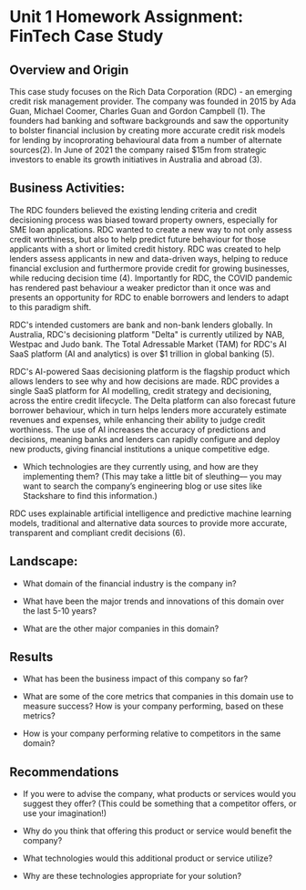 # Unit 1 Homework Assignment: FinTech Case Study

## Overview and Origin

This case study focuses on the Rich Data Corporation (RDC) - an emerging credit risk management provider. The company was founded in 2015 by Ada Guan, Michael Coomer, Charles Guan and Gordon Campbell (1). The founders had banking and software backgrounds and saw the opportunity to bolster financial inclusion by creating more accurate credit risk models for lending by incoprorating behavioural data from a number of alternate sources(2). In June of 2021 the company raised $15m from strategic investors to enable its growth initiatives in Australia and abroad (3). 

## Business Activities:

The RDC founders believed the existing lending criteria and credit decisioning process was biased toward property owners, especially for SME loan applications. RDC wanted to create a new way to not only assess credit worthiness, but also to help predict future behaviour for those applicants with a short or limited credit history. RDC was created to help lenders assess applicants in new and data-driven ways, helping to reduce financial exclusion and furthermore provide credit for growing businesses, while reducing decision time (4). Importantly for RDC, the COVID pandemic has rendered past behaviour a weaker predictor than it once was and presents an opportunity for RDC to enable borrowers and lenders to adapt to this paradigm shift. 

RDC's intended customers are bank and non-bank lenders globally. In Australia, RDC's decisioning platform "Delta" is currently utilized by NAB, Westpac and Judo bank. The Total Adressable Market (TAM) for RDC's AI SaaS platform (AI and analytics) is over $1 trillion in global banking (5).


RDC's AI-powered Saas decisioning platform is the flagship product which allows lenders to see why and how decisions are made. RDC provides a single SaaS platform for AI modelling, credit strategy and decisioning, across the entire credit lifecycle. The Delta platform can also forecast future borrower behaviour, which in turn helps lenders more accurately estimate revenues and expenses, while enhancing their ability to judge credit worthiness. The use of AI increases the accuracy of predictions and decisions, meaning banks and lenders can rapidly configure and deploy new products, giving financial institutions a unique competitive edge. 

* Which technologies are they currently using, and how are they implementing them? (This may take a little bit of sleuthing–– you may want to search the company’s engineering blog or use sites like Stackshare to find this information.)

RDC uses explainable artificial intelligence and predictive machine learning models, traditional and alternative data sources to provide more accurate, transparent and compliant credit decisions (6).
## Landscape:

* What domain of the financial industry is the company in?

* What have been the major trends and innovations of this domain over the last 5-10 years?

* What are the other major companies in this domain?

## Results

* What has been the business impact of this company so far?

* What are some of the core metrics that companies in this domain use to measure success? How is your company performing, based on these metrics?

* How is your company performing relative to competitors in the same domain?

## Recommendations

* If you were to advise the company, what products or services would you suggest they offer? (This could be something that a competitor offers, or use your imagination!)

* Why do you think that offering this product or service would benefit the company?

* What technologies would this additional product or service utilize?

* Why are these technologies appropriate for your solution?




